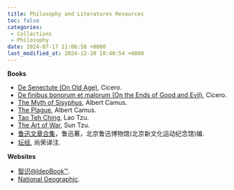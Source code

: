 ```yaml
---
title: Philosophy and Literatures Resources
toc: false
categories:
 - Collections
 - Philosophy
date: 2024-07-17 11:06:58 +0800
last_modified_at: 2024-12-28 10:40:54 +0800
---
```


**Books**

- [De Senectute (On Old Age)](https://oll.libertyfund.org/titles/cicero-on-old-age-de-senectute), Cicero.
- [De finibus bonorum et malorum (On the Ends of Good and Evil)](https://readthedocs.org/projects/de-finibus-bonorum-et-malorum/downloads/pdf/latest/), Cicero.
- [The Myth of Sisyphus](https://www2.hawaii.edu/~freeman/courses/phil360/16.%20Myth%20of%20Sisyphus.pdf), Albert Camus.
- [The Plague](https://ratical.org/PandemicParallaxView/ThePlague-Camus.pdf), Albert Camus.
- [Tao Teh Ching](https://www.bu.edu/religion/files/pdf/Tao_Teh_Ching_Translations.pdf), Lao Tzu.
- [The Art of War](https://sites.ualberta.ca/~enoch/Readings/The_Art_Of_War.pdf), Sun Tzu.
- [鲁迅文章合集](http://www.luxunmuseum.com.cn/cx/works.php)，鲁迅著，北京鲁迅博物馆(北京新文化运动纪念馆)编.
- [坛经](https://zxyj.lcu.edu.cn/docs/20211210123211713978.pdf), 尚荣译注.

**Websites**

- [智识@IdeoBook™](http://www.ideobook.com/).
- [National Geographic](https://www.nationalgeographic.com/).
